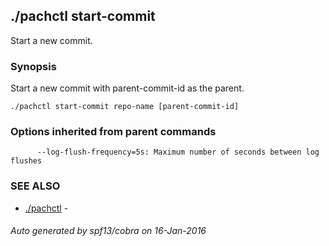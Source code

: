 ## ./pachctl start-commit

Start a new commit.

### Synopsis


Start a new commit with parent-commit-id as the parent.

```
./pachctl start-commit repo-name [parent-commit-id]
```

### Options inherited from parent commands

```
      --log-flush-frequency=5s: Maximum number of seconds between log flushes
```

### SEE ALSO
* [./pachctl](./pachctl.md)	 - 

###### Auto generated by spf13/cobra on 16-Jan-2016
